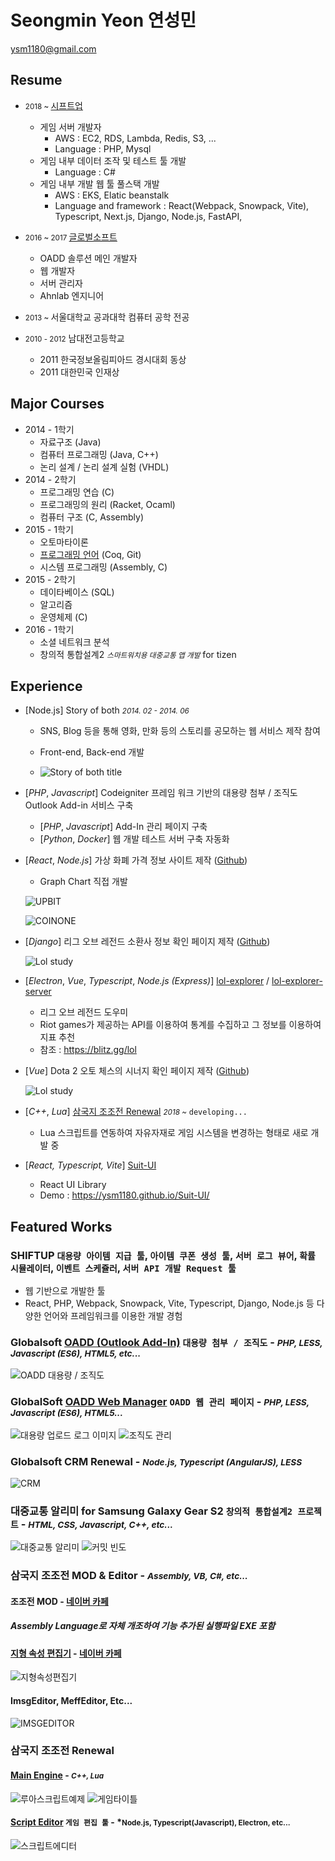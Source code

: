 # Seongmin Yeon 연성민

<ysm1180@gmail.com>

[1]: http://www.globalsoft.co.kr
[4]: https://github.com/ysm1180/pl2015
[9]: http://www.shiftup.co.kr/

## Resume
+ <small>2018 ~ </small> [시프트업][9]
  + 게임 서버 개발자
    + AWS : EC2, RDS, Lambda, Redis, S3, ...
    + Language : PHP, Mysql
  + 게임 내부 데이터 조작 및 테스트 툴 개발
    + Language : C#
  + 게임 내부 개발 웹 툴 풀스택 개발 
    + AWS : EKS, Elatic beanstalk
    + Language and framework : React(Webpack, Snowpack, Vite), Typescript, Next.js, Django, Node.js, FastAPI, 

+ <small>2016 ~ 2017 </small> [글로벌소프트][1]
  + OADD 솔루션 메인 개발자
  + 웹 개발자
  + 서버 관리자
  + Ahnlab 엔지니어


+ <small> 2013 ~ </small>서울대학교 공과대학 컴퓨터 공학 전공


+ <small>2010 - 2012</small> 남대전고등학교
    + 2011 한국정보올림피아드 경시대회 동상
    + 2011 대한민국 인재상


## Major Courses

+ 2014 - 1학기
  + 자료구조 (Java)
  + 컴퓨터 프로그래밍 (Java, C++)
  + 논리 설계 / 논리 설계 실험 (VHDL)
+ 2014 - 2학기
  + 프로그래밍 연습 (C)
  + 프로그래밍의 원리 (Racket, Ocaml)
  + 컴퓨터 구조 (C, Assembly)
+ 2015 - 1학기
  + 오토마타이론
  + [프로그래밍 언어][4] (Coq, Git) 
  + 시스템 프로그래밍 (Assembly, C)
+ 2015 - 2학기
  + 데이타베이스 (SQL)
  + 알고리즘
  + 운영체제 (C)
+ 2016 - 1학기
  + 소셜 네트워크 분석
  + 창의적 통합설계2 *<small>스마트워치용 대중교통 앱 개발</small>* for tizen




## Experience

+ [Node.js] Story of both *<small>2014. 02 - 2014. 06</small>*

  + SNS, Blog 등을 통해 영화, 만화 등의 스토리를 공모하는 웹 서비스 제작 참여

  + Front-end, Back-end 개발

  + ![Story of both title](./images/story.png)

+ [*PHP*, *Javascript*] Codeigniter 프레임 워크 기반의 대용량 첨부 / 조직도 Outlook Add-in 서비스 구축
  
  + [*PHP*, *Javascript*] Add-In 관리 페이지 구축
  + [*Python*, *Docker*] 웹 개발 테스트 서버 구축 자동화

[11]: https://github.com/ysm1180/coin
+ [*React*, *Node.js*] 가상 화폐 가격 정보 사이트 제작 ([Github][11]) 

    + Graph Chart 직접 개발

    ![UPBIT](./images/coin-1.png)

    ![COINONE](./images/coin-2.png)

[12]: https://github.com/ysm1180/lol-study
+ [*Django*] 리그 오브 레전드 소환사 정보 확인 페이지 제작 ([Github][12])

     ![Lol study](./images/lol-study.png)

+ [*Electron*, *Vue*, *Typescript*, *Node.js (Express)*] [lol-explorer](https://github.com/ysm1180/lol-explorer) / [lol-explorer-server](https://github.com/ysm1180/lol-explorer-server)
  + 리그 오브 레전드 도우미
  + Riot games가 제공하는 API를 이용하여 통계를 수집하고 그 정보를 이용하여 지표 추천
  + 참조 : https://blitz.gg/lol

[13]: https://github.com/ysm1180/auto-chess-helper
+ [*Vue*] Dota 2 오토 체스의 시너지 확인 페이지 제작 ([Github][13])

    ![Lol study](./images/dota.png)

[8]: https://github.com/ysm1180/ThreeKingdoms-Caocao

+ [*C++*, *Lua*] [삼국지 조조전 Renewal][8] *<small>2018 ~</small>* `developing...`

  + Lua 스크립트를 연동하여 자유자재로 게임 시스템을 변경하는 형태로 새로 개발 중

+ [*React, Typescript, Vite*] [Suit-UI](https://github.com/ysm1180/suit-ui)
  + React UI Library
  + Demo : https://ysm1180.github.io/Suit-UI/

## Featured Works

### SHIFTUP `대용량 아이템 지급 툴`, `아이템 쿠폰 생성 툴`, `서버 로그 뷰어`, `확률 시뮬레이터`, `이벤트 스케쥴러`, `서버 API 개발 Request 툴`
- 웹 기반으로 개발한 툴
- React, PHP, Webpack, Snowpack, Vite, Typescript, Django, Node.js 등 다양한 언어와 프레임워크를 이용한 개발 경험

[2]: http://www.globalsoft.co.kr/oadd/oadd.php

### Globalsoft [OADD (Outlook Add-In)][2] `대용량 첨부 / 조직도` - *<small>PHP, LESS, Javascript (ES6), HTML5, etc...</small>*   
![OADD 대용량 / 조직도](./images/oadd.png)

[3]: https://oaddin.globalsoft.co.kr/manage
### GlobalSoft [OADD Web Manager][3] `OADD 웹 관리 페이지` - *<small>PHP, LESS, Javascript (ES6), HTML5...</small>* 
![대용량 업로드 로그 이미지](./images/manager_log.png) 
![조직도 관리](./images/manager_org.png)

### Globalsoft CRM Renewal - *<small>Node.js, Typescript (AngularJS), LESS</small>* 
![CRM](./images/renewal.png)

### 대중교통 알리미 for Samsung Galaxy Gear S2 `창의적 통합설계2 프로젝트` - *<small>HTML, CSS, Javascript, C++, etc...</small>* 

![대중교통 알리미](./images/project307.png)
![커밋 빈도](./images/commit.png)



### 삼국지 조조전 MOD & Editor - *<small>Assembly, VB, C#, etc...</small>*

[5]: https://github.com/ysm1180/JojoLandEditor
[6]: http://cafe.naver.com/jojopeople/203473
[7]: http://cafe.naver.com/jojopeople/146995

#### 조조전 MOD - [네이버 카페][7]
##### Assembly Language로 자체 개조하여 기능 추가된 실행파일 EXE 포함

#### [지형 속성 편집기][5] - [네이버 카페 ][6]
![지형속성편집기](./images/land.png)

#### ImsgEditor, MeffEditor, Etc...
![IMSGEDITOR](./images/imsg.png)

[10]: https://github.com/ysm1180/newjojogame-script-editor

### 삼국지 조조전 Renewal
#### [Main Engine][8] - *<small>C++, Lua</small>*
![루아스크립트예제](./images/lua_script_example.png)
![게임타이틀](./images/game_title.png)

#### [Script Editor][10] `게임 편집 툴` - *<small>Node.js, Typescript(Javascript), Electron, etc...</small>
    
![스크립트에디터](./images/script_editor.png)
